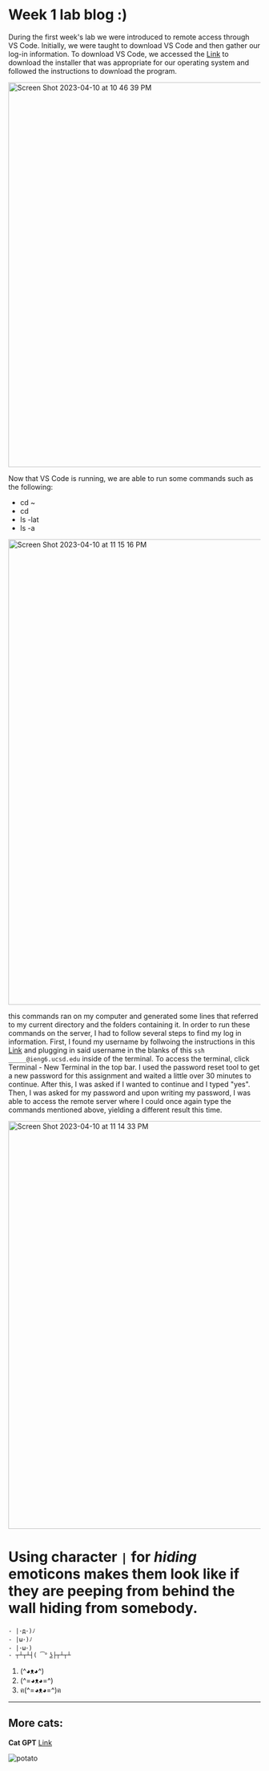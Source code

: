 # Week 1 lab blog :)
During the first week's lab we were introduced to remote access through VS Code. Initially, we were taught to download VS Code and then gather our log-in information. To download VS Code, we accessed the [Link](https://code.visualstudio.com/docs/setup/setup-overview) to download the installer that was appropriate for our operating system and followed the instructions to download the program. 

<img width="768" alt="Screen Shot 2023-04-10 at 10 46 39 PM" src="https://user-images.githubusercontent.com/130017007/231067657-51a29287-eb0c-4133-bf66-1fd35a92d02a.png">

Now that VS Code is running, we are able to run some commands such as the following:
- cd ~
- cd
- ls -lat
- ls -a

<img width="929" alt="Screen Shot 2023-04-10 at 11 15 16 PM" src="https://user-images.githubusercontent.com/130017007/231072308-1889af22-78f0-4188-8c11-554352719485.png">

this commands ran on my computer and generated some lines that referred to my current directory and the folders containing it. In order to run these commands on the server, I had to follow several steps to find my log in information. First, I found my username by follwoing the instructions in this [Link](https://sdacs.ucsd.edu/~icc/index.php) and plugging in said username in the blanks of this `ssh _____@ieng6.ucsd.edu` inside of the terminal. To access the terminal, click Terminal - New Terminal in the top bar. I used the password reset tool to get a new password for this assignment and waited a little over 30 minutes to continue. After this, I was asked if I wanted to continue and I typed "yes". Then, I was asked for my password and upon writing my password, I was able to access the remote server where I could once again type the commands mentioned above, yielding a different result this time.

<img width="814" alt="Screen Shot 2023-04-10 at 11 14 33 PM" src="https://user-images.githubusercontent.com/130017007/231072140-4f46df2e-920c-431b-92a0-02202acfc938.png">

# Using character `|` for _hiding_ emoticons makes them look like if they are peeping from behind the wall hiding from somebody.
```
- |･д･)ﾉ
- |ω･)ﾉ
- |･ω･)
- ┬┴┬┴┤( ͡° ͜ʖ├┬┴┬┴
```
1. (^◕ᴥ◕^)
2. (^=◕ᴥ◕=^)
3. ฅ(^=◕ᴥ◕=^)ฅ

---
## More cats:
**Cat GPT**
[Link](https://cat-gpt.com/)

![potato](https://user-images.githubusercontent.com/130017007/231063974-72e187b7-8ce6-4d47-9f1a-749e7e24cdd6.JPG)

